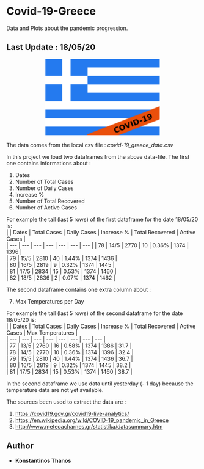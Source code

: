 # Covid-19-Greece
Data and Plots about the pandemic progression. 
## Last Update : 18/05/20

<p align="center">
  <img width="300" height="200" src="flag.png">
</p>

The data comes from the local csv file : *covid-19_greece_data.csv*

In this project we load two dataframes from the above data-file. 
The first one contains informations about : 

1. Dates  
2. Number of Total Cases  
3. Number of Daily Cases  
4. Increase %  
5. Number of Total Recovered  
6. Number of Active Cases  

For example the tail (last 5 rows) of the first dataframe for the date 18/05/20 is:  
|       |     Dates   |	Total Cases |	Daily Cases |	Increase % | Total Recovered | Active Cases |  
|  ---  |      ---    |     ---     |     ---    |       ---       |      ---     |  --- |
|  78   |     14/5    |	   2770     |	    10     |	    0.36%      |	    1374   	| 1396 |  
|  79   |	    15/5    |	   2810     |	    40     |	    1.44%      |	    1374    |	1436 |  
|  80   |	    16/5    |	   2819     |	     9     |	    0.32%      |	    1374    |	1445 |  
|  81   |     17/5    |	   2834     |	    15     |	    0.53%      |	    1374    |	1460 |  
|  82   |	    18/5    |	   2836     |	     2     |	    0.07%      |	    1374    |	1462 |  

The second dataframe contains one extra column about :  

7. Max Temperatures per Day  

For example the tail (last 5 rows) of the second dataframe for the date 18/05/20 is:  
|       |     Dates   |	Total Cases |	Daily Cases |	Increase % | Total Recovered | Active Cases |  Max Temperatures |  
|  ---  |      ---    |     ---     |     ---    |       ---       |      ---     |  --- |   --- |  
|  77 	|     13/5    | 	 2760     |	    16     |     	0.58% 	   |      1374 	  | 1386 |	31.7 |  
|  78   |     14/5    |	   2770     |	    10     |	    0.36%      |	    1374   	| 1396 |  32.4 |  
|  79   |	    15/5    |	   2810     |	    40     |	    1.44%      |	    1374    |	1436 |  36.7 |  
|  80   |	    16/5    |	   2819     |	     9     |	    0.32%      |	    1374    |	1445 |  38.2 |  
|  81   |     17/5    |	   2834     |	    15     |	    0.53%      |	    1374    |	1460 |  38.7 |  

In the second dataframe we use data until yesterday (- 1 day) because the temperature data are not yet available.

The sources been used to extract the data are : 
1. https://covid19.gov.gr/covid19-live-analytics/  
2. https://en.wikipedia.org/wiki/COVID-19_pandemic_in_Greece  
3. http://www.meteoacharnes.gr/statistika/datasummary.htm  

## Author
* **Konstantinos Thanos**
